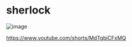 # sherlock
![image](https://user-images.githubusercontent.com/46393179/235645934-6964fc89-92e9-4fdb-b9e5-1ac3a8c705f9.png)


https://www.youtube.com/shorts/MdTgbiCFxMQ
